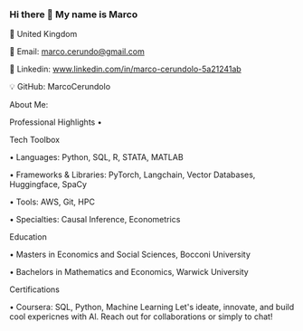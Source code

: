 ### Hi there 👋 My name is Marco

📍 United Kingdom 

📧 Email: marco.cerundo@gmail.com

🔗 Linkedin: www.linkedin.com/in/marco-cerundolo-5a21241ab

💡 GitHub: MarcoCerundolo

About Me:

Professional Highlights
• 

Tech Toolbox 

• Languages: Python, SQL, R, STATA, MATLAB

• Frameworks & Libraries: PyTorch, Langchain, Vector Databases, Huggingface, SpaCy

• Tools: AWS, Git, HPC

• Specialties: Causal Inference, Econometrics

Education

• Masters in Economics and Social Sciences, Bocconi University 

• Bachelors in Mathematics and Economics, Warwick University

Certifications

• Coursera: SQL, Python, Machine Learning
Let's ideate, innovate, and build cool expericnes with Al. Reach out for collaborations or simply to chat!
